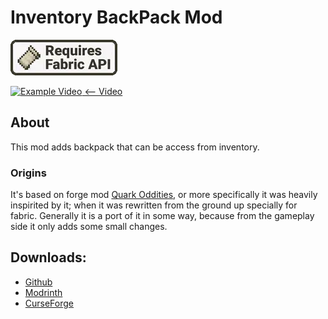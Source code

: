 # Inventory BackPack Mod
[![Fabric API](https://raw.githubusercontent.com/jptrzy/infusion-table-mod/1.17.1/Images/fabric-api-badge-lanczos.webp)](https://minecraft.curseforge.com/projects/fabric-api)

[![Example Video](https://img.youtube.com/vi/1MATyNk05U4/0.jpg) &lt;-- Video](https://www.youtube.com/watch?v=1MATyNk05U4)

## About
This mod adds backpack that can be access from inventory.

### Origins
It's based on forge mod [Quark Oddities](https://www.curseforge.com/minecraft/mc-mods/quark-oddities), or more specifically it was heavily inspirited by it; when it was rewritten from the ground up specially for fabric. Generally it is a port of it in some way, because from the gameplay side it only adds some small changes.

## Downloads:
* [Github](https://github.com/jptrzy/inventory-backpack-mod/releases)
* [Modrinth](https://modrinth.com/mod/inventory-backpack-mod/versions)
* [CurseForge](https://www.curseforge.com/minecraft/mc-mods/inventory-backpack-mod/files)
